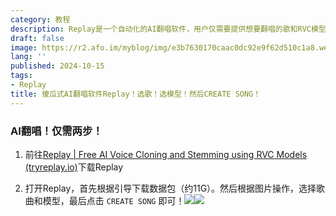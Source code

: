 ```yaml
---
category: 教程
description: Replay是一个自动化的AI翻唱软件，用户仅需要提供想要翻唱的歌和RVC模型，Replay会自动进行人声分离，并生成AI翻唱音频，对于新手来说十分友好
draft: false
image: https://r2.afo.im/myblog/img/e3b7630170caac0dc92e9f62d510c1a8.webp
lang: ''
published: 2024-10-15
tags:
- Replay
title: 傻瓜式AI翻唱软件Replay！选歌！选模型！然后CREATE SONG！
---
```

### AI翻唱！仅需两步！

1. 前往[Replay | Free AI Voice Cloning and Stemming using RVC Models (tryreplay.io)](https://www.tryreplay.io/)下载Replay

2. 打开Replay，首先根据引导下载数据包（约11G）。然后根据图片操作，选择歌曲和模型，最后点击 `CREATE SONG` 即可！![](https://r2.afo.im/myblog/img/59f2cc973405b81324f0472f5309ff6efa682ace.webp)![](https://r2.afo.im/myblog/img/2024-10-15-16-40-07-image.webp)
